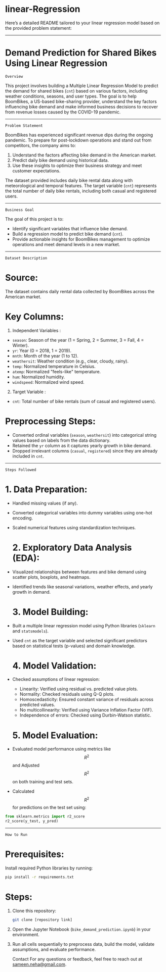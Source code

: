 # linear-Regression

Here’s a detailed  README  tailored to your linear regression model based on the provided problem statement:

---

#  Demand Prediction for Shared Bikes Using Linear Regression 

    Overview 
This project involves building a  Multiple Linear Regression Model  to predict the demand for shared bikes (`cnt`) based on various factors, including weather conditions, seasons, and user types. The goal is to help BoomBikes, a US-based bike-sharing provider, understand the key factors influencing bike demand and make informed business decisions to recover from revenue losses caused by the COVID-19 pandemic.

---

    Problem Statement 
BoomBikes has experienced significant revenue dips during the ongoing pandemic. To prepare for post-lockdown operations and stand out from competitors, the company aims to:
1. Understand the factors affecting bike demand in the American market.
2. Predict daily bike demand using historical data.
3. Use these insights to optimize their business strategy and meet customer expectations.

The dataset provided includes daily bike rental data along with meteorological and temporal features. The target variable (`cnt`) represents the total number of daily bike rentals, including both casual and registered users.

---

    Business Goal 
The goal of this project is to:
- Identify significant variables that influence bike demand.
- Build a regression model to predict bike demand (`cnt`).
- Provide actionable insights for BoomBikes management to optimize operations and meet demand levels in a new market.

---

    Dataset Description 
  # Source:
The dataset contains daily rental data collected by BoomBikes across the American market.

  # Key Columns:
1.  Independent Variables :
   - `season`: Season of the year (1 = Spring, 2 = Summer, 3 = Fall, 4 = Winter).
   - `yr`: Year (0 = 2018, 1 = 2019).
   - `mnth`: Month of the year (1 to 12).
   - `weathersit`: Weather condition (e.g., clear, cloudy, rainy).
   - `temp`: Normalized temperature in Celsius.
   - `atemp`: Normalized "feels-like" temperature.
   - `hum`: Normalized humidity.
   - `windspeed`: Normalized wind speed.
2.  Target Variable :
   - `cnt`: Total number of bike rentals (sum of casual and registered users).

  # Preprocessing Steps:
- Converted ordinal variables (`season`, `weathersit`) into categorical string values based on labels from the data dictionary.
- Retained the `yr` column as it captures yearly growth in bike demand.
- Dropped irrelevant columns (`casual`, `registered`) since they are already included in `cnt`.

---

    Steps Followed 
  # 1. Data Preparation:
- Handled missing values (if any).
- Converted categorical variables into dummy variables using one-hot encoding.
- Scaled numerical features using standardization techniques.

  # 2. Exploratory Data Analysis (EDA):
- Visualized relationships between features and bike demand using scatter plots, boxplots, and heatmaps.
- Identified trends like seasonal variations, weather effects, and yearly growth in demand.

  # 3. Model Building:
- Built a multiple linear regression model using Python libraries (`sklearn` and `statsmodels`).
- Used `cnt` as the target variable and selected significant predictors based on statistical tests (p-values) and domain knowledge.

  # 4. Model Validation:
- Checked assumptions of linear regression:
  - Linearity: Verified using residual vs. predicted value plots.
  - Normality: Checked residuals using Q-Q plots.
  - Homoscedasticity: Ensured constant variance of residuals across predicted values.
  - No multicollinearity: Verified using Variance Inflation Factor (VIF).
  - Independence of errors: Checked using Durbin-Watson statistic.

  # 5. Model Evaluation:
- Evaluated model performance using metrics like $$ R^2 $$ and Adjusted $$ R^2 $$ on both training and test sets.
- Calculated $$ R^2 $$ for predictions on the test set using:
```python
from sklearn.metrics import r2_score
r2_score(y_test, y_pred)
```

---


    How to Run 
  # Prerequisites:
Install required Python libraries by running:
```bash
pip install -r requirements.txt
```

  # Steps:
1. Clone this repository:
   ```bash
   git clone [repository link]
   ```
2. Open the Jupyter Notebook (`bike_demand_prediction.ipynb`) in your environment.
3. Run all cells sequentially to preprocess data, build the model, validate assumptions, and evaluate performance.



    Contact 
For any questions or feedback, feel free to reach out at sameen.neha@gmail.com.


